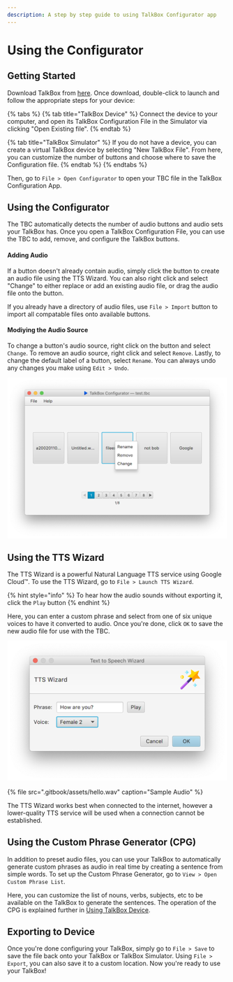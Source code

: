```yaml
---
description: A step by step guide to using TalkBox Configurator app
---
```


# Using the Configurator

## Getting Started

Download TalkBox from [here](https://github.com/richardrobinson0924/TalkBox2). Once download, double-click to launch and follow the appropriate steps for your device:

{% tabs %}
{% tab title="TalkBox Device" %}
Connect the device to your computer, and open its TalkBox Configuration File in the Simulator via clicking "Open Existing file".
{% endtab %}

{% tab title="TalkBox Simulator" %}
If you do not have a device, you can create a virtual TalkBox device by selecting "New TalkBox File". From here, you can customize the number of buttons and choose where to save the Configuration file.
{% endtab %}
{% endtabs %}

Then, go to `File > Open Configurator` to open your TBC file in the TalkBox Configuration App.

## Using the Configurator

The TBC automatically detects the number of audio buttons and audio sets your TalkBox has. Once you open a TalkBox Configuration File, you can use the TBC to add, remove, and configure the TalkBox buttons.

#### Adding Audio

If a button doesn't already contain audio, simply click the button to create an audio file using the TTS Wizard. You can also right click and select "Change" to either replace or add an existing audio file, or drag the audio file onto the button.

If you already have a directory of audio files, use `File > Import` button to import all compatable files onto available buttons.

#### Modiying the Audio Source

To change a button's audio source, right click on the button and select `Change`. To remove an audio source, right click and select `Remove`. Lastly, to change the default label of a button, select `Rename`. You can always undo any changes you make using `Edit > Undo`.

![The options for each button](.gitbook/assets/screen-shot-2019-02-03-at-9.50.58-pm-1.png)

## Using the TTS Wizard

The TTS Wizard is a powerful Natural Language TTS service using Google Cloud™. To use the TTS Wizard, go to `File > Launch TTS Wizard`.

{% hint style="info" %}
To hear how the audio sounds without exporting it, click the `Play` button
{% endhint %}

Here, you can enter a custom phrase and select from one of six unique voices to have it converted to audio.  Once you're done, click `OK` to save the new audio file for use with the TBC.

![The TTS Wizard](.gitbook/assets/screen-shot-2019-02-03-at-10.11.49-pm.png)

{% file src=".gitbook/assets/hello.wav" caption="Sample Audio" %}

The TTS Wizard works best when connected to the internet, however a lower-quality TTS service will be used when a connection cannot be established.

## Using the Custom Phrase Generator \(CPG\)

In addition to preset audio files, you can use your TalkBox to automatically generate custom phrases as audio in real time by creating a sentence from simple words. To set up the Custom Phrase Generator, go to `View > Open Custom Phrase List`. 

Here, you can customize the list of nouns, verbs, subjects, etc to be available on the TalkBox to generate the sentences. The operation of the CPG is explained further in [Using TalkBox Device](using-talkbox-device.md#using-talkbox).

## Exporting to Device

Once you're done configuring your TalkBox, simply go to `File > Save` to save the file back onto your TalkBox or TalkBox Simulator. Using `File > Export`, you can also save it to a custom location. Now you're ready to use your TalkBox!

